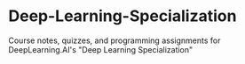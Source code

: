 # Deep-Learning-Specialization
Course notes, quizzes, and programming assignments for DeepLearning.AI's "Deep Learning Specialization"
